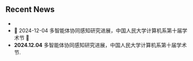 ## Recent News

- <li>📢 2024-12-04 多智能体协同感知研究进展，中国人民大学计算机系第十届学术节 🎉</li> 
- <i class="bi bi-megaphone"></i> **2024.12.04** 多智能体协同感知研究进展，中国人民大学计算机系第十届学术节.
